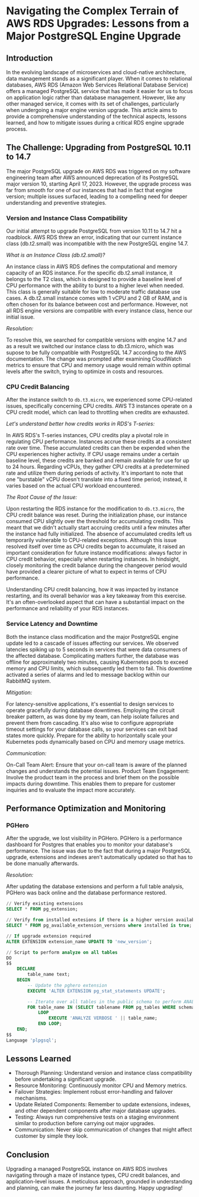 # Navigating the Complex Terrain of AWS RDS Upgrades: Lessons from a Major PostgreSQL Engine Upgrade

## Introduction

In the evolving landscape of microservices and cloud-native architecture, data management stands as a significant player. When it comes to relational databases, AWS RDS (Amazon Web Services Relational Database Service) offers a managed PostgreSQL service that has made it easier for us to focus on application logic rather than database management. However, like any other managed service, it comes with its set of challenges, particularly when undergoing a major engine version upgrade. This article aims to provide a comprehensive understanding of the technical aspects, lessons learned, and how to mitigate issues during a critical RDS engine upgrade process.

## The Challenge: Upgrading from PostgreSQL 10.11 to 14.7

The major PostgreSQL upgrade on AWS RDS was triggered on my software engineering team after AWS announced deprecation of its PostgreSQL major version 10, starting April 17, 2023. However, the upgrade process was far from smooth for one of our instances that had in fact that engine version; multiple issues surfaced, leading to a compelling need for deeper understanding and preventive strategies.

### Version and Instance Class Compatibility

Our initial attempt to upgrade PostgreSQL from version 10.11 to 14.7 hit a roadblock. AWS RDS threw an error, indicating that our current instance class (db.t2.small) was incompatible with the new PostgreSQL engine 14.7.

*What is an Instance Class (db.t2.small)?*

An instance class in AWS RDS defines the computational and memory capacity of an RDS instance. For the specific db.t2.small instance, it belongs to the T2 class, which is designed to provide a baseline level of CPU performance with the ability to burst to a higher level when needed. This class is generally suitable for low to moderate traffic database use cases. A db.t2.small instance comes with 1 vCPU and 2 GB of RAM, and is often chosen for its balance between cost and performance. However, not all RDS engine versions are compatible with every instance class, hence our initial issue.

*Resolution:*

To resolve this, we searched for compatible versions with engine 14.7 and as a result we switched our instance class to db.t3.micro, which was supose to be fully compatible with PostgreSQL 14.7 according to the AWS documentation. The change was prompted after examining CloudWatch metrics to ensure that CPU and memory usage would remain within optimal levels after the switch, trying to optimize in costs and resources.

### CPU Credit Balancing

After the instance switch to `db.t3.micro`, we experienced some CPU-related issues, specifically concerning CPU credits. AWS T3 instances operate on a CPU credit model, which can lead to throttling when credits are exhausted.

*Let's understand better how credits works in RDS's T-series:*

In AWS RDS's T-series instances, CPU credits play a pivotal role in regulating CPU performance. Instances accrue these credits at a consistent rate over time. These accumulated credits can then be expended when the CPU experiences higher activity. If CPU usage remains under a certain baseline level, these credits are banked and remain available for use for up to 24 hours.
Regarding vCPUs, they gather CPU credits at a predetermined rate and utilize them during periods of activity. It's important to note that one "burstable" vCPU doesn't translate into a fixed time period; instead, it varies based on the actual CPU workload encountered.

*The Root Cause of the Issue:*

Upon restarting the RDS instance for the modification to `db.t3.micro`, the CPU credit balance was reset. During the initialization phase, our instance consumed CPU slightly over the threshold for accumulating credits. This meant that we didn't actually start accruing credits until a few minutes after the instance had fully initialized. The absence of accumulated credits left us temporarily vulnerable to CPU-related exceptions. Although this issue resolved itself over time as CPU credits began to accumulate, it raised an important consideration for future instance modifications: always factor in CPU credit behavior, especially when restarting instances. In hindsight, closely monitoring the credit balance during the changeover period would have provided a clearer picture of what to expect in terms of CPU performance.

Understanding CPU credit balancing, how it was impacted by instance restarting, and its overall behavior was a key takeaway from this exercise. It's an often-overlooked aspect that can have a substantial impact on the performance and reliability of your RDS instances.

### Service Latency and Downtime

Both the instance class modification and the major PostgreSQL engine update led to a cascade of issues affecting our services. We observed latencies spiking up to 5 seconds in services that were data consumers of the affected database. Complicating matters further, the database was offline for approximately two minutes, causing Kubernetes pods to exceed memory and CPU limits, which subsequently led them to fail. This downtime activated a series of alarms and led to message backlog within our RabbitMQ system.

*Mitigation:*

For latency-sensitive applications, it's essential to design services to operate gracefully during database downtimes. Employing the circuit breaker pattern, as was done by my team, can help isolate failures and prevent them from cascading. It's also wise to configure appropriate timeout settings for your database calls, so your services can exit bad states more quickly. Prepare for the ability to horizontally scale your Kubernetes pods dynamically based on CPU and memory usage metrics.

*Communication:*

On-Call Team Alert: Ensure that your on-call team is aware of the planned changes and understands the potential issues.
Product Team Engagement: Involve the product team in the process and brief them on the possible impacts during downtime. This enables them to prepare for customer inquiries and to evaluate the impact more accurately.

## Performance Optimization and Monitoring

### PGHero

After the upgrade, we lost visibility in PGHero. PGHero is a performance dashboard for Postgres that enables you to monitor your database's performance. The issue was due to the fact that during a major PostgreSQL upgrade, extensions and indexes aren't automatically updated so that has to be done manually afterwards.

*Resolution:*

After updating the database extensions and perform a full table analysis, PGHero was back online and the database performance restored.

```sql
// Verify existing extensions
SELECT * FROM pg_extension; 

// Verify from installed extesions if there is a higher version available
SELECT * FROM pg_available_extension_versions where installed is true;

// If upgrade extension required
ALTER EXTENSION extension_name UPDATE TO 'new_version';

// Script to perform analyze on all tables
DO
$$
    DECLARE
        table_name text;
    BEGIN
        -- Update the pghero extension
        EXECUTE 'ALTER EXTENSION pg_stat_statements UPDATE';

        -- Iterate over all tables in the public schema to perform ANALYZE VERBOSE
        FOR table_name IN (SELECT tablename FROM pg_tables WHERE schemaname = 'public')
            LOOP
                EXECUTE 'ANALYZE VERBOSE ' || table_name;
            END LOOP;
    END;
$$
Language 'plpgsql'; 

```

## Lessons Learned

- Thorough Planning: Understand version and instance class compatibility before undertaking a significant upgrade.
- Resource Monitoring: Continuously monitor CPU and Memory metrics.
- Failover Strategies: Implement robust error-handling and failover mechanisms.
- Update Related Components: Remember to update extensions, indexes, and other dependent components after major database upgrades.
- Testing: Always run comprehensive tests on a staging environment similar to production before carrying out major upgrades.
- Communication: Never skip communication of changes that might affect customer by simple they look.

## Conclusion

Upgrading a managed PostgreSQL instance on AWS RDS involves navigating through a maze of instance types, CPU credit balances, and application-level issues. A meticulous approach, grounded in understanding and planning, can make the journey far less daunting. Happy upgrading!
